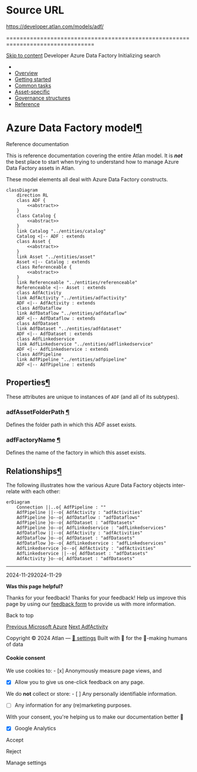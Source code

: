 # Source URL
https://developer.atlan.com/models/adf/

================================================================================

<!--
canonical: https://developer.atlan.com/models/adf/
meta-content-security-policy: object-src 'none'; base-uri 'self'; manifest-src 'self'; media-src 'self';
meta-description: Dear Developers
meta-generator: mkdocs-1.6.1, mkdocs-material-9.6.14
meta-og-description: Dear Developers
meta-og-image: https://developer.atlan.com/assets/images/social/models/adf/index.png
meta-og-image-height: 630
meta-og-image-type: image/png
meta-og-image-width: 1200
meta-og-title: Azure Data Factory - Developer
meta-og-type: website
meta-og-url: https://developer.atlan.com/models/adf/
meta-twitter:card: summary_large_image
meta-twitter:description: Dear Developers
meta-twitter:image: https://developer.atlan.com/assets/images/social/models/adf/index.png
meta-twitter:title: Azure Data Factory - Developer
meta-viewport: width=device-width,initial-scale=1
title: Azure Data Factory - Developer
-->

[Skip to content](#azure-data-factory-model) Developer Azure Data Factory Initializing search 

* 
* [Overview](../..)
* [Getting started](../../getting-started/)
* [Common tasks](../../snippets/)
* [Asset\-specific](../../patterns/)
* [Governance structures](../../governance/)
* [Reference](../../reference/)

Azure Data Factory model[¶](#azure-data-factory-model "Permanent link")
=======================================================================

Reference documentation

This is reference documentation covering the entire Atlan model. It is ***not*** the best place to start when trying to understand how to manage Azure Data Factory assets in Atlan.

These model elements all deal with Azure Data Factory constructs.

```
classDiagram
    direction RL
    class ADF {
        <<abstract>>
    }
    class Catalog {
        <<abstract>>
    }
    link Catalog "../entities/catalog"
    Catalog <|-- ADF : extends
    class Asset {
        <<abstract>>
    }
    link Asset "../entities/asset"
    Asset <|-- Catalog : extends
    class Referenceable {
        <<abstract>>
    }
    link Referenceable "../entities/referenceable"
    Referenceable <|-- Asset : extends
    class AdfActivity
    link AdfActivity "../entities/adfactivity"
    ADF <|-- AdfActivity : extends
    class AdfDataflow
    link AdfDataflow "../entities/adfdataflow"
    ADF <|-- AdfDataflow : extends
    class AdfDataset
    link AdfDataset "../entities/adfdataset"
    ADF <|-- AdfDataset : extends
    class AdfLinkedservice
    link AdfLinkedservice "../entities/adflinkedservice"
    ADF <|-- AdfLinkedservice : extends
    class AdfPipeline
    link AdfPipeline "../entities/adfpipeline"
    ADF <|-- AdfPipeline : extends
```

Properties[¶](#properties "Permanent link")
-------------------------------------------

These attributes are unique to instances of `ADF` (and all of its subtypes).

### adfAssetFolderPath [¶](#adfassetfolderpath "Permanent link")

Defines the folder path in which this ADF asset exists.

### adfFactoryName [¶](#adffactoryname "Permanent link")

Defines the name of the factory in which this asset exists.

Relationships[¶](#relationships "Permanent link")
-------------------------------------------------

The following illustrates how the various Azure Data Factory objects inter\-relate with each other:

```
erDiagram
    Connection ||..o{ AdfPipeline : ""
    AdfPipeline ||--o{ AdfActivity : "adfActivities"
    AdfPipeline }o--o{ AdfDataflow : "adfDataflows"
    AdfPipeline }o--o{ AdfDataset : "adfDatasets"
    AdfPipeline }o--o{ AdfLinkedservice : "adfLinkedservices"
    AdfDataflow ||--o{ AdfActivity : "adfActivities"
    AdfDataflow }o--o{ AdfDataset : "adfDatasets"
    AdfDataflow }o--o{ AdfLinkedservice : "adfLinkedservices"
    AdfLinkedservice }o--o{ AdfActivity : "adfActivities"
    AdfLinkedservice ||--o{ AdfDataset : "adfDatasets"
    AdfActivity }o--o{ AdfDataset : "adfDatasets"
```

---

2024\-11\-292024\-11\-29

**Was this page helpful?**

Thanks for your feedback! Thanks for your feedback! Help us improve this page by using our [feedback form](https://docs.google.com/forms/d/e/1FAIpQLScfoq7vqEn8S4QvN0ehPp0MRy6WYK5x-okJDqD69lHgoPPWtg/viewform?usp=pp_url&entry.1800719315=/models/adf/) to provide us with more information. 

Back to top

[Previous Microsoft Azure](../azure/) [Next AdfActivity](../entities/adfactivity/) 

Copyright © 2024 Atlan — [🍪 settings](#__consent) 
Built with 💙 for the 🤖\-making humans of data 

#### Cookie consent

We use cookies to: - [x] Anonymously measure page views, and
- [x] Allow you to give us one\-click feedback on any page.

 We do **not** collect or store: - [ ] Any personally identifiable information.
- [ ] Any information for any (re)marketing purposes.

 With your consent, you're helping us to make our documentation better 💙

- [x] Google Analytics

Accept

Reject

Manage settings

